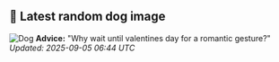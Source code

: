 ## 🐶 Latest random dog image
![Dog](https://images.dog.ceo/breeds/pyrenees/n02111500_1358.jpg)
**Advice:** "Why wait until valentines day for a romantic gesture?"
*Updated: 2025-09-05 06:44 UTC*
